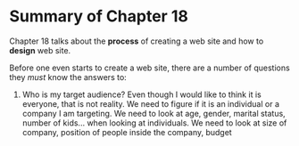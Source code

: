 # Summary of Chapter 18

Chapter 18 talks about the **process** of creating a web site and how to **design** web site. 

Before one even starts to create a web site, there are a number of questions they _must_ know the answers to:
1. Who is my target audience? Even though I would like to think it is everyone, that is not reality. We need to figure if it is an individual or a company I am targeting. We need to look at age, gender, marital status, number of kids... when looking at individuals. We need to look at size of company, position of people inside the company, budget
